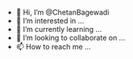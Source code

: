 - 👋 Hi, I’m @ChetanBagewadi
- 👀 I’m interested in ...
- 🌱 I’m currently learning ...
- 💞️ I’m looking to collaborate on ...
- 📫 How to reach me ...

<!---
ChetanBagewadi/ChetanBagewadi is a ✨ special ✨ repository because its `README.md` (this file) appears on your GitHub profile.
You can click the Preview link to take a look at your changes.
--->
